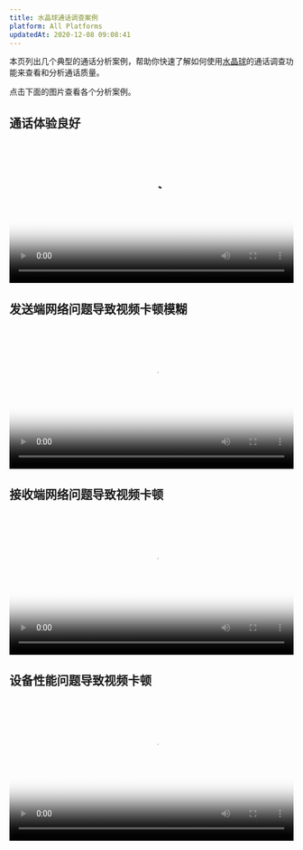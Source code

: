 ```yaml
---
title: 水晶球通话调查案例
platform: All Platforms
updatedAt: 2020-12-08 09:08:41
---
```

本页列出几个典型的通话分析案例，帮助你快速了解如何使用[水晶球](./aa_guide)的通话调查功能来查看和分析通话质量。

点击下面的图片查看各个分析案例。

## 通话体验良好

<video src="https://web-cdn.agora.io/docs-files/1607416015786"  poster="https://web-cdn.agora.io/docs-files/1607418450441" controls width = 100% height = auto>Your browser does not support the <code>video</code> tag.</video>

## 发送端网络问题导致视频卡顿模糊

<video src="https://web-cdn.agora.io/docs-files/1607416072992"  poster="https://web-cdn.agora.io/docs-files/1607416485566" controls width = 100% height = auto>Your browser does not support the <code>video</code> tag.</video>

## 接收端网络问题导致视频卡顿

<video src="https://web-cdn.agora.io/docs-files/1607416112413"  poster="https://web-cdn.agora.io/docs-files/1607416511735" controls width = 100% height = auto>Your browser does not support the <code>video</code> tag.</video>

## 设备性能问题导致视频卡顿

<video src="https://web-cdn.agora.io/docs-files/1607416398811"  poster="https://web-cdn.agora.io/docs-files/1607416575566" controls width = 100% height = auto>Your browser does not support the <code>video</code> tag.</video>